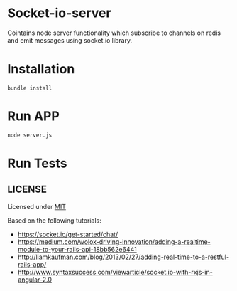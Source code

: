 # Socket-io-server

Cointains node server functionality which subscribe to channels on redis and emit messages using socket.io library.

# Installation
```bundle install```

# Run APP
```node server.js```

# Run Tests

## LICENSE

Licensed under [MIT](../LICENSE.md)


Based on the following tutorials: 
* https://socket.io/get-started/chat/
* https://medium.com/wolox-driving-innovation/adding-a-realtime-module-to-your-rails-api-18bb562e6441
* http://liamkaufman.com/blog/2013/02/27/adding-real-time-to-a-restful-rails-app/
* http://www.syntaxsuccess.com/viewarticle/socket.io-with-rxjs-in-angular-2.0